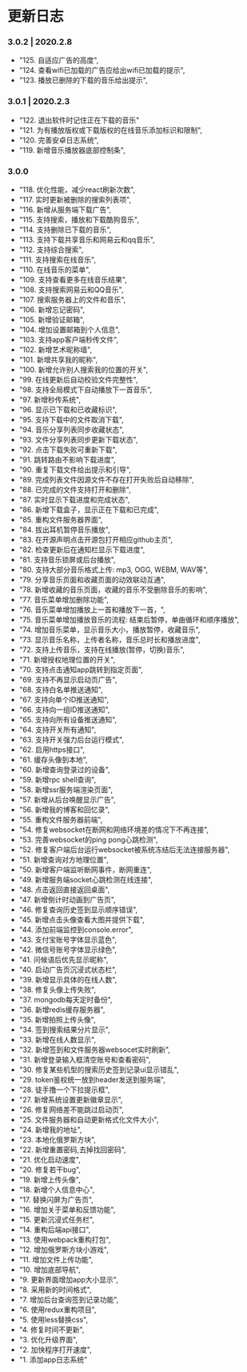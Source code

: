 # 更新日志
### 3.0.2 | 2020.2.8
- "125. 自适应广告的高度",
- "124. 查看wifi已加载的广告应给出wifi已加载的提示",
- "123. 播放已删除的下载的音乐给出提示",

### 3.0.1 | 2020.2.3
- "122. 退出软件时记住正在下载的音乐"
- "121. 为有播放版权或下载版权的在线音乐添加标识和限制",
- "120. 完善安卓日志系统",
- "119. 新增音乐播放器底部控制条",

### 3.0.0
- "118. 优化性能，减少react刷新次数",
- "117. 实时更新被删除的搜索列表项",
- "116. 新增从服务端下载广告",
- "115. 支持搜索，播放和下载酷狗音乐",
- "114. 支持删除已下载的音乐",
- "113. 支持下载共享音乐和网易云和qq音乐",
- "112. 支持综合搜索",
- "111. 支持搜索在线音乐",
- "110. 在线音乐的菜单",
- "109. 支持查看更多在线音乐结果",
- "108. 支持搜索网易云和QQ音乐",
- "107. 搜索服务器上的文件和音乐",
- "106. 新增忘记密码",
- "105. 新增验证邮箱",
- "104. 增加设置邮箱到个人信息",
- "103. 支持app客户端秒传文件",
- "102. 新增艺术昵称墙",
- "101. 新增共享我的昵称",
- "100. 新增允许别人搜索我的位置的开关",
- "99. 在线更新后自动校验文件完整性",
- "98. 支持全局模式下自动播放下一首音乐",
- "97. 新增秒传系统",
- "96. 显示已下载和已收藏标识",
- "95. 支持下载中的文件取消下载",
- "94. 音乐分享列表同步收藏状态",
- "93. 文件分享列表同步更新下载状态",
- "92. 点击下载失败可重新下载",
- "91. 跳转路由不影响下载进度",
- "90. 重复下载文件给出提示和引导",
- "89. 完成列表文件因源文件不存在打开失败后自动移除",
- "88. 已完成的文件支持打开和删除",
- "87. 实时显示下载进度和完成状态",
- "86. 新增下载盒子，显示正在下载和已完成",
- "85. 重构文件服务器界面",
- "84. 拔出耳机暂停音乐播放",
- "83. 在开源声明点击开源包打开相应github主页",
- "82. 检查更新后在通知栏显示下载进度",
- "81. 支持音乐锁屏或后台播放",
- "80. 支持大部分音乐格式上传: mp3, OGG, WEBM, WAV等",
- "79. 分享音乐页面和收藏页面的动效联动互通",
- "78. 新增收藏的音乐页面，收藏的音乐不受删除音乐的影响",
- "77. 音乐菜单增加删除功能",
- "76. 音乐菜单增加播放上一首和播放下一首，",
- "75. 音乐菜单增加播放音乐的流程: 结束后暂停，单曲循环和顺序播放",
- "74. 增加音乐菜单，显示音乐大小，播放暂停，收藏音乐",
- "73. 显示音乐名称，上传者名称，音乐总时长和播放进度",
- "72. 支持上传音乐，支持在线播放(暂停，切换)音乐",
- "71. 新增授权地理位置的开关",
- "70. 支持点击通知app跳转到指定页面",
- "69. 支持不再显示启动页广告",
- "68. 支持白名单推送通知",
- "67. 支持向单个ID推送通知",
- "66. 支持向一组ID推送通知",
- "65. 支持向所有设备推送通知",
- "64. 支持开关所有通知",
- "63. 支持开关强力后台运行模式",
- "62. 启用https接口",
- "61. 缓存头像到本地",
- "60. 新增查询登录过的设备",
- "59. 新增rpc shell查询",
- "58. 新增ssr服务端渲染页面",
- "57. 新增从后台唤醒显示广告",
- "56. 新增我的博客和回忆录",
- "55. 重构文件服务器前端",
- "54. 修复websocket在断网和网络环境差的情况下不再连接",
- "53. 完善websocket的ping pong心跳检测",
- "52. 修复客户端后台运行websocket被系统冻结后无法连接服务器",
- "51. 新增查询对方地理位置",
- "50. 新增客户端监听断网事件，断网重连",
- "49. 新增服务端socket心跳检测在线连接",
- "48. 点击返回直接返回桌面",
- "47. 新增倒计时动画到广告页",
- "46. 修复查询历史签到显示顺序错误",
- "45. 新增点击头像查看大图并提供下载",
- "44. 添加前端监控到console.error",
- "43. 支付宝账号字体显示蓝色",
- "42. 微信号账号字体显示绿色",
- "41. 问候语后优先显示昵称",
- "40. 启动广告页沉浸式状态栏",
- "39. 新增显示具体的在线人数",
- "38. 修复头像上传失败",
- "37. mongodb每天定时备份",
- "36. 新增redis缓存服务器",
- "35. 新增拍照上传头像",
- "34. 签到搜索结果分片显示",
- "33. 新增在线人数显示",
- "32. 新增签到和文件服务器websocet实时刷新",
- "31. 新增登录输入框清空账号和查看密码",
- "30. 修复某些机型的搜索历史签到记录ui显示错乱",
- "29. token鉴权统一放到header发送到服务端",
- "28. 徒手撸一个下拉提示框",
- "27. 新增系统设置更新徽章显示",
- "26. 修复网络差不能跳过启动页",
- "25. 文件服务器和自动更新格式化文件大小",
- "24. 新增我的地址",
- "23. 本地化俄罗斯方块",
- "22. 新增重置密码,去掉找回密码",
- "21. 优化启动速度",
- "20. 修复若干bug",
- "19. 新增上传头像",
- "18. 新增个人信息中心",
- "17. 替换闪屏为广告页",
- "16. 增加关于菜单和反馈功能",
- "15. 更新沉浸式任务栏",
- "14. 重构后端api接口",
- "13. 使用webpack重构打包",
- "12. 增加俄罗斯方块小游戏",
- "11. 增加文件上传功能",
- "10. 增加底部导航",
- "9. 更新界面增加app大小显示",
- "8. 采用新的时间格式",
- "7. 增加后台查询签到记录功能",
- "6. 使用redux重构项目",
- "5. 使用less替换css",
- "4. 修复时间不更新",
- "3. 优化升级界面",
- "2. 加快程序打开速度",
- "1. 添加app日志系统"
